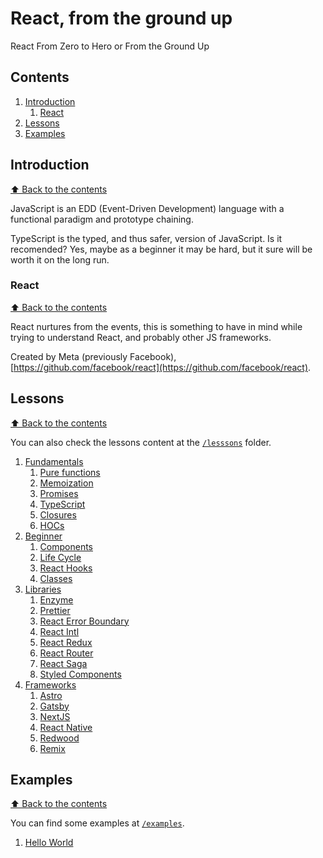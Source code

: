 # React, from the ground up #

React From Zero to Hero or From the Ground Up

## Contents

1. [Introduction](#introduction)
    1. [React](#react)
1. [Lessons](#lessons)
1. [Examples](#examples)

## Introduction
[⬆ Back to the contents](#contents)

JavaScript is an EDD (Event-Driven Development) language with a functional paradigm and prototype chaining.

TypeScript is the typed, and thus safer, version of JavaScript. Is it recomended? Yes, maybe as a beginner it may be hard, but it sure will be worth it on the long run.

### React
[⬆ Back to the contents](#contents)

React nurtures from the events, this is something to have in mind while trying to understand React, and probably other JS frameworks.

Created by Meta (previously Facebook), [https://github.com/facebook/react](https://github.com/facebook/react).

## Lessons
[⬆ Back to the contents](#contents)

You can also check the lessons content at the [`/lesssons`](./lessons/) folder.

1. [Fundamentals](./lessons/0.-Fundamentals/)
    1. [Pure functions](./lessons/0.-Fundamentals/1.-pure-functions/)
    1. [Memoization](./lessons/0.-Fundamentals/2.-memoization/)
    1. [Promises](./lessons/0.-Fundamentals/3.-promises/)
    1. [TypeScript](./lessons/0.-Fundamentals/4.-typescript/)
    1. [Closures](./lessons/0.-Fundamentals/5.-closures/)
    1. [HOCs](./lessons/0.-Fundamentals/6.-hoc/)
1. [Beginner](./lessons/1.-Beginner/)
    1. [Components](./lessons/1.-Beginner/1.-components/)
    1. [Life Cycle](./lessons/1.-Beginner/2.-life-cycle/)
    1. [React Hooks](./lessons/1.-Beginner/3.-hooks/)
    1. [Classes](./lessons/1.-Beginner/4.-classes/)
1. [Libraries](./lessons/.-Libraries/)
    1. [Enzyme](./lessons/.-enzyme/)
    1. [Prettier](./lessons/.-prettier/)
    1. [React Error Boundary](./lessons/.-react-error-boundary/)
    1. [React Intl](./lessons/.-react-intl/)
    1. [React Redux](./lessons/.-react-redux/)
    1. [React Router](./lessons/.-react-router/)
    1. [React Saga](./lessons/.-react-saga/)
    1. [Styled Components](./lessons/.-styled-components/)
1. [Frameworks](./lessons/.-Frameworks/)
    1. [Astro](./lessons/.-astro/)
    1. [Gatsby](./lessons/.-gatsby/)
    1. [NextJS](./lessons/.-next.js/)
    1. [React Native](./lessons/.-react-native/)
    1. [Redwood](./lessons/.-redwood.js/)
    1. [Remix](./lessons/.-remix.js/)

## Examples
[⬆ Back to the contents](#contents)

You can find some examples at [`/examples`](./examples/).

1. [Hello World](./examples/hello-world/)